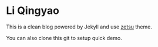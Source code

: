 # Li Qingyao

This is a clean blog powered by Jekyll and use [zetsu](github.com/nandomoreirame/zetsu.git) theme.

You can also clone this git to setup quick demo.
